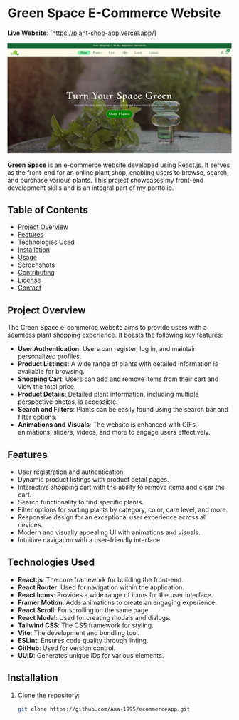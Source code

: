 # Green Space E-Commerce Website
 
**Live Website**: [https://plant-shop-app.vercel.app/]

![Project Preview](./src/assets/plantshop.png)

**Green Space** is an e-commerce website developed using React.js. It serves as the front-end for an online plant shop, enabling users to browse, search, and purchase various plants. This project showcases my front-end development skills and is an integral part of my portfolio.

## Table of Contents

- [Project Overview](#project-overview)
- [Features](#features)
- [Technologies Used](#technologies-used)
- [Installation](#installation)
- [Usage](#usage)
- [Screenshots](#screenshots)
- [Contributing](#contributing)
- [License](#license)
- [Contact](#contact)

## Project Overview

The Green Space e-commerce website aims to provide users with a seamless plant shopping experience. It boasts the following key features:

- **User Authentication**: Users can register, log in, and maintain personalized profiles.
- **Product Listings**: A wide range of plants with detailed information is available for browsing.
- **Shopping Cart**: Users can add and remove items from their cart and view the total price.
- **Product Details**: Detailed plant information, including multiple perspective photos, is accessible.
- **Search and Filters**: Plants can be easily found using the search bar and filter options.
- **Animations and Visuals**: The website is enhanced with GIFs, animations, sliders, videos, and more to engage users effectively.

## Features

- User registration and authentication.
- Dynamic product listings with product detail pages.
- Interactive shopping cart with the ability to remove items and clear the cart.
- Search functionality to find specific plants.
- Filter options for sorting plants by category, color, care level, and more.
- Responsive design for an exceptional user experience across all devices.
- Modern and visually appealing UI with animations and visuals.
- Intuitive navigation with a user-friendly interface.

## Technologies Used

- **React.js**: The core framework for building the front-end.
- **React Router**: Used for navigation within the application.
- **React Icons**: Provides a wide range of icons for the user interface.
- **Framer Motion**: Adds animations to create an engaging experience.
- **React Scroll**: For scrolling on the same page. 
- **React Modal**: Used for creating modals and dialogs.
- **Tailwind CSS**: The CSS framework for styling.
- **Vite**: The development and bundling tool.
- **ESLint**: Ensures code quality through linting.
- **GitHub**: Used for version control.
- **UUID**: Generates unique IDs for various elements.

## Installation

1. Clone the repository:

   ```bash
   git clone https://github.com/Ana-1995/ecommerceapp.git
